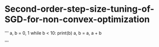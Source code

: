 # Second-order-step-size-tuning-of-SGD-for-non-convex-optimization
'''
a, b = 0, 1
while b < 10:
    print(b)
    a, b = a, a + b

'''
